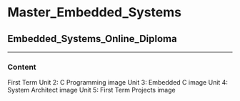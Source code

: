 # Master_Embedded_Systems

## Embedded_Systems_Online_Diploma
___
### Content
First Term 
Unit 2: C Programming image
Unit 3: Embedded C image
Unit 4: System Architect image
Unit 5: First Term Projects image

